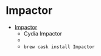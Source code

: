 # Impactor
- [Impactor](http://www.cydiaimpactor.com/)
  -   Cydia Impactor
  - 
  - `brew cask install Impactor`
